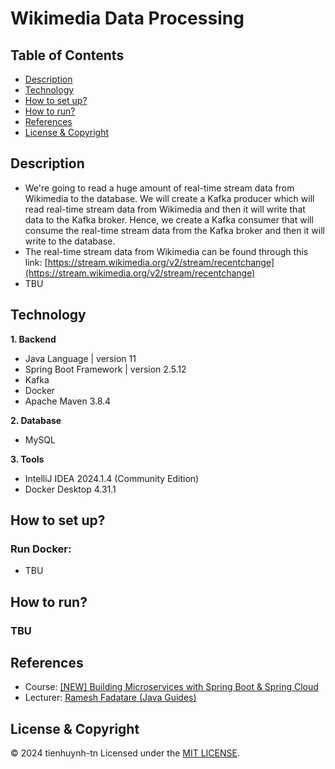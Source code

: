# Wikimedia Data Processing

## Table of Contents
- [Description](#description)
- [Technology](#technology)
- [How to set up?](#how-to-set-up)
- [How to run?](#how-to-run)
- [References](#references)
- [License & Copyright](#license--copyright)

## Description
- We're going to read a huge amount of real-time stream data from Wikimedia to the database. We will create a Kafka producer which will read real-time stream data from Wikimedia and then it will write that data to the Kafka broker. Hence, we create a Kafka consumer that will consume the real-time stream data from the Kafka broker and then it will write to the database.
- The real-time stream data from Wikimedia can be found through this link: [https://stream.wikimedia.org/v2/stream/recentchange](https://stream.wikimedia.org/v2/stream/recentchange)
- TBU

## Technology
**1. Backend**
- Java Language | version 11
- Spring Boot Framework | version 2.5.12
- Kafka
- Docker
- Apache Maven 3.8.4

**2. Database**
- MySQL

**3. Tools**
- IntelliJ IDEA 2024.1.4 (Community Edition)
- Docker Desktop 4.31.1

## How to set up?
### Run Docker:
- TBU

## How to run?
### TBU

## References
- Course: [[NEW] Building Microservices with Spring Boot & Spring Cloud](https://www.udemy.com/course/building-microservices-with-spring-boot-and-spring-cloud/)
- Lecturer: [Ramesh Fadatare (Java Guides)](https://www.udemy.com/user/ramesh-fadatare/)

## License & Copyright
&copy; 2024 tienhuynh-tn Licensed under the [MIT LICENSE](https://github.com/tienhuynh-tn/Wikimedia-data-processing/blob/main/LICENSE).
